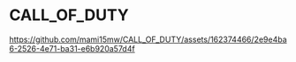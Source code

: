 ﻿# CALL_OF_DUTY





https://github.com/mami15mw/CALL_OF_DUTY/assets/162374466/2e9e4ba6-2526-4e71-ba31-e6b920a57d4f

